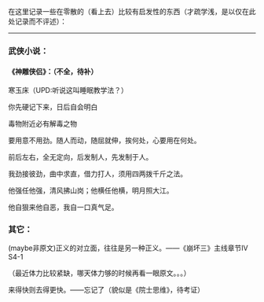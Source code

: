 在这里记录一些在零散的（看上去）比较有启发性的东西（才疏学浅，是以仅在此处记录而不评述）：

---

### 武侠小说：

#### 《神雕侠侣》：（不全，待补）

寒玉床（UPD:听说这叫睡眠教学法？）

你先硬记下来，日后自会明白

毒物附近必有解毒之物

要用意不用劲。随人而动，随屈就伸，挨何处，心要用在何处。

前后左右，全无定向，后发制人，先发制于人。

我劲接彼劲，曲中求直，借力打人，须用四两拨千斤之法。

他强任他强，清风拂山岗；他横任他横，明月照大江。

他自狠来他自恶，我自一口真气足。

### 其它：

(maybe非原文)正义的对立面，往往是另一种正义。——《崩坏三》主线章节IV S4-1

（最近体力比较紧缺，哪天体力够的时候再看一眼原文。。。）

来得快则去得更快。——忘记了（貌似是《院士思维》，待考证）


